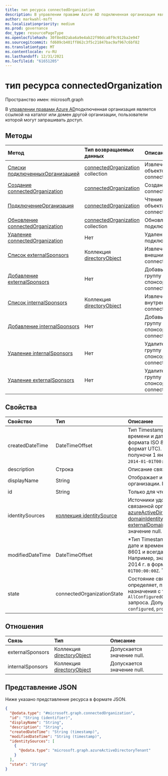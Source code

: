 ```yaml
---
title: тип ресурса connectedOrganization
description: В управлении правами Azure AD подключенная организация является ссылкой на каталог или домен другой организации, пользователи которой могут запрашивать доступ.
author: markwahl-msft
ms.localizationpriority: medium
ms.prod: governance
doc_type: resourcePageType
ms.openlocfilehash: 30f8ed82aba6a9e4ab22f90dca8f9c912ba2e947
ms.sourcegitcommit: fd609cb401ff862c3f5c21847bac9af967c6bf82
ms.translationtype: MT
ms.contentlocale: ru-RU
ms.lasthandoff: 12/31/2021
ms.locfileid: "61651205"
---
```

# <a name="connectedorganization-resource-type"></a>тип ресурса connectedOrganization

Пространство имен: microsoft.graph


В [управлении правами Azure AD](entitlementmanagement-overview.md)подключенная организация является ссылкой на каталог или домен другой организации, пользователи которой могут запрашивать доступ.

## <a name="methods"></a>Методы
|Метод|Тип возвращаемых данных|Описание|
|:---|:---|:---|
|[Списки подключенныхОрганизацией](../api/entitlementmanagement-list-connectedorganizations.md)|[connectedOrganization](connectedorganization.md) collection|Извлечение списка объектов connectedOrganization. |
|[Создание connectedOrganization](../api/entitlementmanagement-post-connectedorganizations.md)|[connectedOrganization](connectedorganization.md)|Создание нового объекта connectedOrganization. |
|[ПодключениеОрганизация](../api/connectedorganization-get.md)|[connectedOrganization](connectedorganization.md)|Чтение свойств и связей объекта connectedOrganization. |
|[Обновление connectedOrganization](../api/connectedorganization-update.md)|[connectedOrganization](connectedorganization.md) collection|Обновление подключеннойорганизации. |
|[Удаление connectedOrganization](../api/connectedorganization-delete.md)|Нет|Удаление подключеннойорганизации. |
|[Список externalSponsors](../api/connectedorganization-list-externalsponsors.md)|Коллекция [directoryObject](directoryobject.md)|Извлечение списка внешних спонсоров connectedOrganization. |
|[Добавление externalSponsors](../api/connectedorganization-post-externalsponsors.md)|Нет|Добавьте пользователя или группу к внешним спонсорам connectedOrganization. |
|[Список internalSponsors](../api/connectedorganization-list-internalsponsors.md)|Коллекция [directoryObject](directoryobject.md)|Извлечение списка внутренних спонсоров connectedOrganization. |
|[Добавление internalSponsors](../api/connectedorganization-post-internalsponsors.md)|Нет|Добавьте пользователя или группу во внутренние спонсоры connectedOrganization. |
|[Удаление internalSponsors](../api/connectedorganization-delete-internalsponsors.md)|Нет|Удалите пользователя или группу из внутренних спонсоров connectedOrganization. |
|[Удаление externalSponsors](../api/connectedorganization-delete-externalsponsors.md)|Нет|Удалите пользователя или группу из внешних спонсоров connectedOrganization. |

## <a name="properties"></a>Свойства
|Свойство|Тип|Описание|
|:---|:---|:---|
|createdDateTime|DateTimeOffset|Тип Timestamp представляет сведения о времени и дате с использованием формата ISO 8601 (всегда применяется формат UTC). Например, значение полуночи 1 января 2014 г. в формате UTC: `2014-01-01T00:00:00Z`. Только для чтения.|
|description|Строка|Описание связанной организации.|
|displayName|String|Отображает имя подключенной организации. Поддерживает `$filter` (`eq`).|
|id|String|Только для чтения.|
|identitySources|[коллекция identitySource](../resources/identitysource.md)|Источники удостоверений в этой связанной организации, один из [azureActiveDirectoryTenant,](azureactivedirectorytenant.md) [domainIdentitySource](domainidentitysource.md) или [externalDomainFederation.](externaldomainfederation.md) Допускается значение null.|
|modifiedDateTime|DateTimeOffset|*Тип Timestamp представляет сведения о дате и времени с помощью формата ISO 8601 и всегда находится во времени UTC. Например, значение полуночи 1 января 2014 г. в формате UTC: `2014-01-01T00:00:00Z`. Только для чтения.|
|state|connectedOrganizationState|Состояние связанной организации определяет, применимы ли политики назначения с типом области `AllConfiguredConnectedOrganizationSubjects` запроса.  Допустимые значения: `configured`, `proposed`, `unknownFutureValue`.|

## <a name="relationships"></a>Отношения
|Связь|Тип|Описание|
|:---|:---|:---|
|externalSponsors|Коллекция [directoryObject](directoryobject.md)|Допускается значение null.|
|internalSponsors|Коллекция [directoryObject](directoryobject.md)|Допускается значение null.|

## <a name="json-representation"></a>Представление JSON
Ниже указано представление ресурса в формате JSON.
<!-- {
  "blockType": "resource",
  "keyProperty": "id",
  "@odata.type": "microsoft.graph.connectedOrganization",
  "openType": false
}
-->
``` json
{
  "@odata.type": "#microsoft.graph.connectedOrganization",
  "id": "String (identifier)",
  "displayName": "String",
  "description": "String",
  "createdDateTime": "String (timestamp)",
  "modifiedDateTime": "String (timestamp)",
  "identitySources": [
    {
      "@odata.type": "microsoft.graph.azureActiveDirectoryTenant"
    }
  ],
  "state": "String"
}
```


